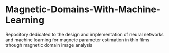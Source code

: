 # Magnetic-Domains-With-Machine-Learning
Repository dedicated to the design and implementation of neural networks and machine learning for magneic parameter estimation in thin films trhough magnetic domain image analysis
